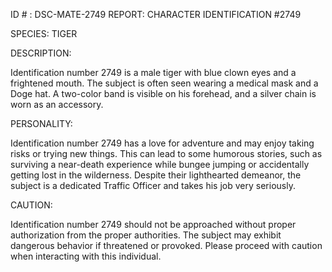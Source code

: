 ID # : DSC-MATE-2749
REPORT: CHARACTER IDENTIFICATION #2749

SPECIES: TIGER

DESCRIPTION:

Identification number 2749 is a male tiger with blue clown eyes and a frightened mouth. The subject is often seen wearing a medical mask and a Doge hat. A two-color band is visible on his forehead, and a silver chain is worn as an accessory. 

PERSONALITY:

Identification number 2749 has a love for adventure and may enjoy taking risks or trying new things. This can lead to some humorous stories, such as surviving a near-death experience while bungee jumping or accidentally getting lost in the wilderness. Despite their lighthearted demeanor, the subject is a dedicated Traffic Officer and takes his job very seriously. 

CAUTION:

Identification number 2749 should not be approached without proper authorization from the proper authorities. The subject may exhibit dangerous behavior if threatened or provoked. Please proceed with caution when interacting with this individual.